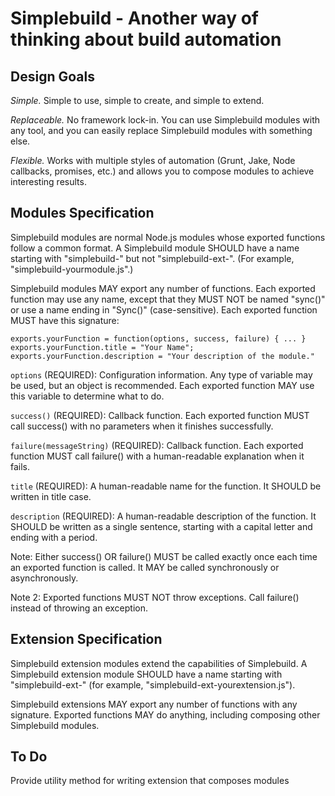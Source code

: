 Simplebuild - Another way of thinking about build automation
====================

Design Goals
-------

*Simple.* Simple to use, simple to create, and simple to extend.

*Replaceable.* No framework lock-in. You can use Simplebuild modules with any tool, and you can easily replace Simplebuild modules with something else.

*Flexible.* Works with multiple styles of automation (Grunt, Jake, Node callbacks, promises, etc.) and allows you to compose modules to achieve interesting results.


Modules Specification
-------

Simplebuild modules are normal Node.js modules whose exported functions follow a common format. A Simplebuild module SHOULD have a name starting with "simplebuild-" but not "simplebuild-ext-". (For example, "simplebuild-yourmodule.js".)

Simplebuild modules MAY export any number of functions. Each exported function may use any name, except that they MUST NOT be named "sync()" or use a name ending in "Sync()" (case-sensitive). Each exported function MUST have this signature:

    exports.yourFunction = function(options, success, failure) { ... }
    exports.yourFunction.title = "Your Name";
    exports.yourFunction.description = "Your description of the module."

`options` (REQUIRED): Configuration information. Any type of variable may be used, but an object is recommended. Each exported function MAY use this variable to determine what to do.

`success()` (REQUIRED): Callback function. Each exported function MUST call success() with no parameters when it finishes successfully.

`failure(messageString)` (REQUIRED): Callback function. Each exported function MUST call failure() with a human-readable explanation when it fails.

`title` (REQUIRED): A human-readable name for the function. It SHOULD be written in title case.

`description` (REQUIRED): A human-readable description of the function. It SHOULD be written as a single sentence, starting with a capital letter and ending with a period.

Note: Either success() OR failure() MUST be called exactly once each time an exported function is called. It MAY be called synchronously or asynchronously.

Note 2: Exported functions MUST NOT throw exceptions. Call failure() instead of throwing an exception.


Extension Specification
--------------

Simplebuild extension modules extend the capabilities of Simplebuild. A Simplebuild extension module SHOULD have a name starting with "simplebuild-ext-" (for example, "simplebuild-ext-yourextension.js").

Simplebuild extensions MAY export any number of functions with any signature. Exported functions MAY do anything, including composing other Simplebuild modules.


To Do
-----

Provide utility method for writing extension that composes modules